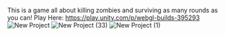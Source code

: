 This is a game all about killing zombies and surviving as many rounds as you can!
Play Here: https://play.unity.com/p/webgl-builds-395293
![New Project](https://github.com/JorisNKKM/Real-Tournament/assets/146200869/433d3db6-8c0e-42d8-ae01-3160313b537f)
![New Project (33)](https://github.com/JorisNKKM/Real-Tournament/assets/146200869/df365299-841b-4db2-8531-804a099ca38b)
![New Project (1)](https://github.com/JorisNKKM/Real-Tournament/assets/146200869/78e0af5f-f8ef-4651-b9e7-a5738ea1591c)
